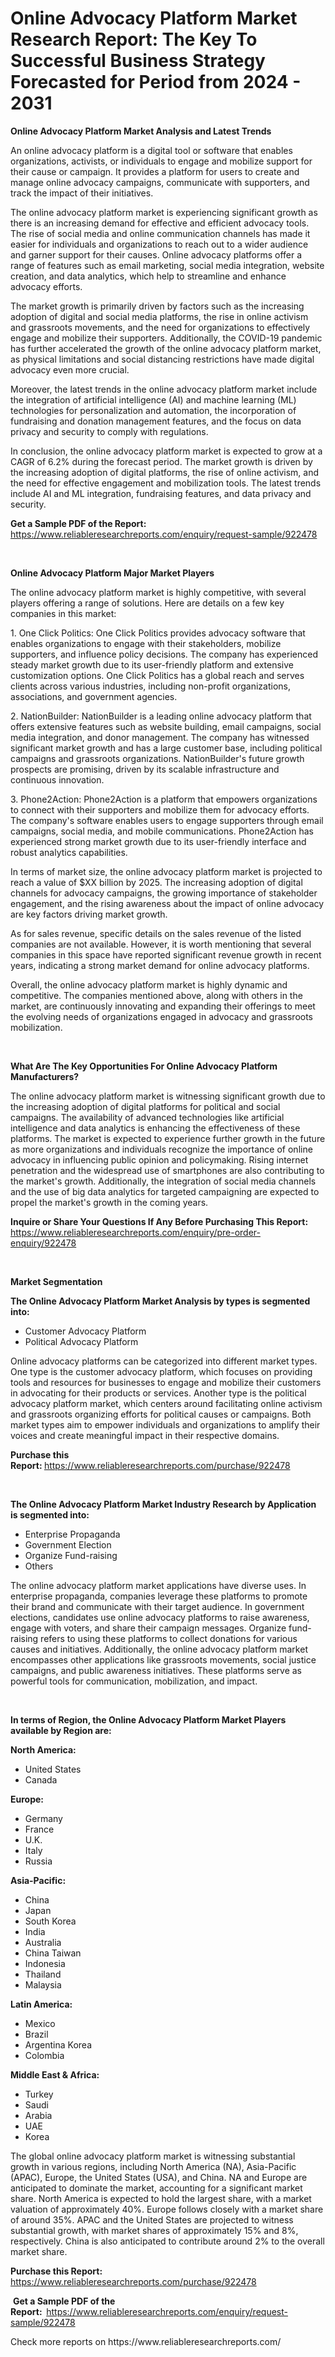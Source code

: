 <p><h1>Online Advocacy Platform Market Research Report: The Key To Successful Business Strategy Forecasted for Period from 2024 - 2031</h1></p><p><strong>Online Advocacy Platform Market Analysis and Latest Trends</strong></p>
<p><p>An online advocacy platform is a digital tool or software that enables organizations, activists, or individuals to engage and mobilize support for their cause or campaign. It provides a platform for users to create and manage online advocacy campaigns, communicate with supporters, and track the impact of their initiatives.</p><p>The online advocacy platform market is experiencing significant growth as there is an increasing demand for effective and efficient advocacy tools. The rise of social media and online communication channels has made it easier for individuals and organizations to reach out to a wider audience and garner support for their causes. Online advocacy platforms offer a range of features such as email marketing, social media integration, website creation, and data analytics, which help to streamline and enhance advocacy efforts.</p><p>The market growth is primarily driven by factors such as the increasing adoption of digital and social media platforms, the rise in online activism and grassroots movements, and the need for organizations to effectively engage and mobilize their supporters. Additionally, the COVID-19 pandemic has further accelerated the growth of the online advocacy platform market, as physical limitations and social distancing restrictions have made digital advocacy even more crucial.</p><p>Moreover, the latest trends in the online advocacy platform market include the integration of artificial intelligence (AI) and machine learning (ML) technologies for personalization and automation, the incorporation of fundraising and donation management features, and the focus on data privacy and security to comply with regulations.</p><p>In conclusion, the online advocacy platform market is expected to grow at a CAGR of 6.2% during the forecast period. The market growth is driven by the increasing adoption of digital platforms, the rise of online activism, and the need for effective engagement and mobilization tools. The latest trends include AI and ML integration, fundraising features, and data privacy and security.</p></p>
<p><strong>Get a Sample PDF of the Report:&nbsp;</strong> <a href="https://www.reliableresearchreports.com/enquiry/request-sample/922478">https://www.reliableresearchreports.com/enquiry/request-sample/922478</a></p>
<p>&nbsp;</p>
<p><strong>Online Advocacy Platform Major Market Players</strong></p>
<p><p>The online advocacy platform market is highly competitive, with several players offering a range of solutions. Here are details on a few key companies in this market:</p><p>1. One Click Politics: One Click Politics provides advocacy software that enables organizations to engage with their stakeholders, mobilize supporters, and influence policy decisions. The company has experienced steady market growth due to its user-friendly platform and extensive customization options. One Click Politics has a global reach and serves clients across various industries, including non-profit organizations, associations, and government agencies.</p><p>2. NationBuilder: NationBuilder is a leading online advocacy platform that offers extensive features such as website building, email campaigns, social media integration, and donor management. The company has witnessed significant market growth and has a large customer base, including political campaigns and grassroots organizations. NationBuilder's future growth prospects are promising, driven by its scalable infrastructure and continuous innovation.</p><p>3. Phone2Action: Phone2Action is a platform that empowers organizations to connect with their supporters and mobilize them for advocacy efforts. The company's software enables users to engage supporters through email campaigns, social media, and mobile communications. Phone2Action has experienced strong market growth due to its user-friendly interface and robust analytics capabilities.</p><p>In terms of market size, the online advocacy platform market is projected to reach a value of $XX billion by 2025. The increasing adoption of digital channels for advocacy campaigns, the growing importance of stakeholder engagement, and the rising awareness about the impact of online advocacy are key factors driving market growth.</p><p>As for sales revenue, specific details on the sales revenue of the listed companies are not available. However, it is worth mentioning that several companies in this space have reported significant revenue growth in recent years, indicating a strong market demand for online advocacy platforms.</p><p>Overall, the online advocacy platform market is highly dynamic and competitive. The companies mentioned above, along with others in the market, are continuously innovating and expanding their offerings to meet the evolving needs of organizations engaged in advocacy and grassroots mobilization.</p></p>
<p>&nbsp;</p>
<p><strong>What Are The Key Opportunities For Online Advocacy Platform Manufacturers?</strong></p>
<p><p>The online advocacy platform market is witnessing significant growth due to the increasing adoption of digital platforms for political and social campaigns. The availability of advanced technologies like artificial intelligence and data analytics is enhancing the effectiveness of these platforms. The market is expected to experience further growth in the future as more organizations and individuals recognize the importance of online advocacy in influencing public opinion and policymaking. Rising internet penetration and the widespread use of smartphones are also contributing to the market's growth. Additionally, the integration of social media channels and the use of big data analytics for targeted campaigning are expected to propel the market's growth in the coming years.</p></p>
<p><strong>Inquire or Share Your Questions If Any Before Purchasing This Report:</strong> <a href="https://www.reliableresearchreports.com/enquiry/pre-order-enquiry/922478">https://www.reliableresearchreports.com/enquiry/pre-order-enquiry/922478</a></p>
<p>&nbsp;</p>
<p><strong>Market Segmentation</strong></p>
<p><strong>The Online Advocacy Platform Market Analysis by types is segmented into:</strong></p>
<p><ul><li>Customer Advocacy Platform</li><li>Political Advocacy Platform</li></ul></p>
<p><p>Online advocacy platforms can be categorized into different market types. One type is the customer advocacy platform, which focuses on providing tools and resources for businesses to engage and mobilize their customers in advocating for their products or services. Another type is the political advocacy platform market, which centers around facilitating online activism and grassroots organizing efforts for political causes or campaigns. Both market types aim to empower individuals and organizations to amplify their voices and create meaningful impact in their respective domains.</p></p>
<p><strong>Purchase this Report:&nbsp;</strong><a href="https://www.reliableresearchreports.com/purchase/922478">https://www.reliableresearchreports.com/purchase/922478</a></p>
<p>&nbsp;</p>
<p><strong>The Online Advocacy Platform Market Industry Research by Application is segmented into:</strong></p>
<p><ul><li>Enterprise Propaganda</li><li>Government Election</li><li>Organize Fund-raising</li><li>Others</li></ul></p>
<p><p>The online advocacy platform market applications have diverse uses. In enterprise propaganda, companies leverage these platforms to promote their brand and communicate with their target audience. In government elections, candidates use online advocacy platforms to raise awareness, engage with voters, and share their campaign messages. Organize fund-raising refers to using these platforms to collect donations for various causes and initiatives. Additionally, the online advocacy platform market encompasses other applications like grassroots movements, social justice campaigns, and public awareness initiatives. These platforms serve as powerful tools for communication, mobilization, and impact.</p></p>
<p>&nbsp;</p>
<p><strong>In terms of Region, the Online Advocacy Platform Market Players available by Region are:</strong></p>
<p>
    <p> <strong> North America: </strong>
        <ul>
            <li>United States</li>
            <li>Canada</li>
        </ul>
        </p> 
    <p> <strong> Europe: </strong>
        <ul>
            <li>Germany</li>
            <li>France</li>
            <li>U.K.</li>
            <li>Italy</li>
            <li>Russia</li>
        </ul>
        </p> 
    <p> <strong> Asia-Pacific: </strong>
        <ul>
            <li>China</li>
            <li>Japan</li>
            <li>South Korea</li>
            <li>India</li>
            <li>Australia</li>
            <li>China Taiwan</li>
            <li>Indonesia</li>
            <li>Thailand</li>
            <li>Malaysia</li>
        </ul>
        </p> 
    <p> <strong> Latin America: </strong>
        <ul>
            <li>Mexico</li>
            <li>Brazil</li>
            <li>Argentina Korea</li>
            <li>Colombia</li>
        </ul>
        </p> 
    <p> <strong> Middle East & Africa: </strong>
        <ul>
            <li>Turkey</li>
            <li>Saudi</li>
            <li>Arabia</li>
            <li>UAE</li>
            <li>Korea</li>
        </ul>
    </p>
    </p>
<p><p>The global online advocacy platform market is witnessing substantial growth in various regions, including North America (NA), Asia-Pacific (APAC), Europe, the United States (USA), and China. NA and Europe are anticipated to dominate the market, accounting for a significant market share. North America is expected to hold the largest share, with a market valuation of approximately 40%. Europe follows closely with a market share of around 35%. APAC and the United States are projected to witness substantial growth, with market shares of approximately 15% and 8%, respectively. China is also anticipated to contribute around 2% to the overall market share.</p></p>
<p><strong>Purchase this Report: </strong><a href="https://www.reliableresearchreports.com/purchase/922478">https://www.reliableresearchreports.com/purchase/922478</a></p>
<p>&nbsp;<strong>Get a Sample PDF of the Report:&nbsp;&nbsp;</strong><a href="https://www.reliableresearchreports.com/enquiry/request-sample/922478">https://www.reliableresearchreports.com/enquiry/request-sample/922478</a></p>
<p><strong></strong></p>
<p>Check more reports on https://www.reliableresearchreports.com/</p>